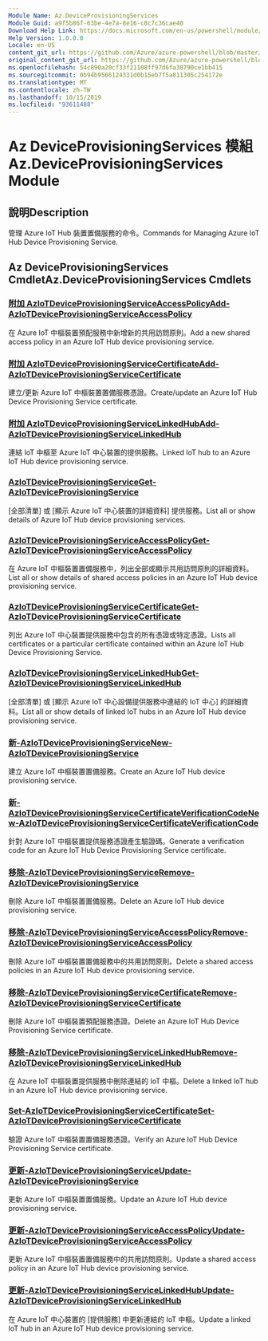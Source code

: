 ```yaml
---
Module Name: Az.DeviceProvisioningServices
Module Guid: a9f5b86f-63be-4e7a-8e16-c8c7c36cae40
Download Help Link: https://docs.microsoft.com/en-us/powershell/module/az.deviceprovisioningservices
Help Version: 1.0.0.0
Locale: en-US
content_git_url: https://github.com/Azure/azure-powershell/blob/master/src/DeviceProvisioningServices/DeviceProvisioningServices/help/Az.DeviceProvisioningServices.md
original_content_git_url: https://github.com/Azure/azure-powershell/blob/master/src/DeviceProvisioningServices/DeviceProvisioningServices/help/Az.DeviceProvisioningServices.md
ms.openlocfilehash: 54c890a20cf33f21108ff97d6fa30790ce1bb415
ms.sourcegitcommit: 0b94b9566124331d0b15eb7f5a811305c254172e
ms.translationtype: MT
ms.contentlocale: zh-TW
ms.lasthandoff: 10/15/2019
ms.locfileid: "93611488"
---
```

# <span data-ttu-id="84130-101">Az DeviceProvisioningServices 模組</span><span class="sxs-lookup"><span data-stu-id="84130-101">Az.DeviceProvisioningServices Module</span></span>
## <span data-ttu-id="84130-102">說明</span><span class="sxs-lookup"><span data-stu-id="84130-102">Description</span></span>
<span data-ttu-id="84130-103">管理 Azure IoT Hub 裝置置備服務的命令。</span><span class="sxs-lookup"><span data-stu-id="84130-103">Commands for Managing Azure IoT Hub Device Provisioning Service.</span></span>

## <span data-ttu-id="84130-104">Az DeviceProvisioningServices Cmdlet</span><span class="sxs-lookup"><span data-stu-id="84130-104">Az.DeviceProvisioningServices Cmdlets</span></span>
### [<span data-ttu-id="84130-105">附加 AzIoTDeviceProvisioningServiceAccessPolicy</span><span class="sxs-lookup"><span data-stu-id="84130-105">Add-AzIoTDeviceProvisioningServiceAccessPolicy</span></span>](Add-AzIoTDeviceProvisioningServiceAccessPolicy.md)
<span data-ttu-id="84130-106">在 Azure IoT 中樞裝置預配服務中新增新的共用訪問原則。</span><span class="sxs-lookup"><span data-stu-id="84130-106">Add a new shared access policy in an Azure IoT Hub device provisioning service.</span></span>

### [<span data-ttu-id="84130-107">附加 AzIoTDeviceProvisioningServiceCertificate</span><span class="sxs-lookup"><span data-stu-id="84130-107">Add-AzIoTDeviceProvisioningServiceCertificate</span></span>](Add-AzIoTDeviceProvisioningServiceCertificate.md)
<span data-ttu-id="84130-108">建立/更新 Azure IoT 中樞裝置置備服務憑證。</span><span class="sxs-lookup"><span data-stu-id="84130-108">Create/update an Azure IoT Hub Device Provisioning Service certificate.</span></span>

### [<span data-ttu-id="84130-109">附加 AzIoTDeviceProvisioningServiceLinkedHub</span><span class="sxs-lookup"><span data-stu-id="84130-109">Add-AzIoTDeviceProvisioningServiceLinkedHub</span></span>](Add-AzIoTDeviceProvisioningServiceLinkedHub.md)
<span data-ttu-id="84130-110">連結 IoT 中樞至 Azure IoT 中心裝置的提供服務。</span><span class="sxs-lookup"><span data-stu-id="84130-110">Linked IoT hub to an Azure IoT Hub device provisioning service.</span></span>

### [<span data-ttu-id="84130-111">AzIoTDeviceProvisioningService</span><span class="sxs-lookup"><span data-stu-id="84130-111">Get-AzIoTDeviceProvisioningService</span></span>](Get-AzIoTDeviceProvisioningService.md)
<span data-ttu-id="84130-112">[全部清單] 或 [顯示 Azure IoT 中心裝置的詳細資料] 提供服務。</span><span class="sxs-lookup"><span data-stu-id="84130-112">List all or show details of Azure IoT Hub device provisioning services.</span></span>

### [<span data-ttu-id="84130-113">AzIoTDeviceProvisioningServiceAccessPolicy</span><span class="sxs-lookup"><span data-stu-id="84130-113">Get-AzIoTDeviceProvisioningServiceAccessPolicy</span></span>](Get-AzIoTDeviceProvisioningServiceAccessPolicy.md)
<span data-ttu-id="84130-114">在 Azure IoT 中樞裝置置備服務中，列出全部或顯示共用訪問原則的詳細資料。</span><span class="sxs-lookup"><span data-stu-id="84130-114">List all or show details of shared access policies in an Azure IoT Hub device provisioning service.</span></span>

### [<span data-ttu-id="84130-115">AzIoTDeviceProvisioningServiceCertificate</span><span class="sxs-lookup"><span data-stu-id="84130-115">Get-AzIoTDeviceProvisioningServiceCertificate</span></span>](Get-AzIoTDeviceProvisioningServiceCertificate.md)
<span data-ttu-id="84130-116">列出 Azure IoT 中心裝置提供服務中包含的所有憑證或特定憑證。</span><span class="sxs-lookup"><span data-stu-id="84130-116">Lists all certificates or a particular certificate contained within an Azure IoT Hub Device Provisioning Service.</span></span>

### [<span data-ttu-id="84130-117">AzIoTDeviceProvisioningServiceLinkedHub</span><span class="sxs-lookup"><span data-stu-id="84130-117">Get-AzIoTDeviceProvisioningServiceLinkedHub</span></span>](Get-AzIoTDeviceProvisioningServiceLinkedHub.md)
<span data-ttu-id="84130-118">[全部清單] 或 [顯示 Azure IoT 中心設備提供服務中連結的 IoT 中心] 的詳細資料。</span><span class="sxs-lookup"><span data-stu-id="84130-118">List all or show details of linked IoT hubs in an Azure IoT Hub device provisioning service.</span></span>

### [<span data-ttu-id="84130-119">新-AzIoTDeviceProvisioningService</span><span class="sxs-lookup"><span data-stu-id="84130-119">New-AzIoTDeviceProvisioningService</span></span>](New-AzIoTDeviceProvisioningService.md)
<span data-ttu-id="84130-120">建立 Azure IoT 中樞裝置置備服務。</span><span class="sxs-lookup"><span data-stu-id="84130-120">Create an Azure IoT Hub device provisioning service.</span></span>

### [<span data-ttu-id="84130-121">新-AzIoTDeviceProvisioningServiceCertificateVerificationCode</span><span class="sxs-lookup"><span data-stu-id="84130-121">New-AzIoTDeviceProvisioningServiceCertificateVerificationCode</span></span>](New-AzIoTDeviceProvisioningServiceCertificateVerificationCode.md)
<span data-ttu-id="84130-122">針對 Azure IoT 中樞裝置提供服務憑證產生驗證碼。</span><span class="sxs-lookup"><span data-stu-id="84130-122">Generate a verification code for an Azure IoT Hub Device Provisioning Service certificate.</span></span>

### [<span data-ttu-id="84130-123">移除-AzIoTDeviceProvisioningService</span><span class="sxs-lookup"><span data-stu-id="84130-123">Remove-AzIoTDeviceProvisioningService</span></span>](Remove-AzIoTDeviceProvisioningService.md)
<span data-ttu-id="84130-124">刪除 Azure IoT 中樞裝置置備服務。</span><span class="sxs-lookup"><span data-stu-id="84130-124">Delete an Azure IoT Hub device provisioning service.</span></span>

### [<span data-ttu-id="84130-125">移除-AzIoTDeviceProvisioningServiceAccessPolicy</span><span class="sxs-lookup"><span data-stu-id="84130-125">Remove-AzIoTDeviceProvisioningServiceAccessPolicy</span></span>](Remove-AzIoTDeviceProvisioningServiceAccessPolicy.md)
<span data-ttu-id="84130-126">刪除 Azure IoT 中樞裝置置備服務中的共用訪問原則。</span><span class="sxs-lookup"><span data-stu-id="84130-126">Delete a shared access policies in an Azure IoT Hub device provisioning service.</span></span>

### [<span data-ttu-id="84130-127">移除-AzIoTDeviceProvisioningServiceCertificate</span><span class="sxs-lookup"><span data-stu-id="84130-127">Remove-AzIoTDeviceProvisioningServiceCertificate</span></span>](Remove-AzIoTDeviceProvisioningServiceCertificate.md)
<span data-ttu-id="84130-128">刪除 Azure IoT 中樞裝置預配服務憑證。</span><span class="sxs-lookup"><span data-stu-id="84130-128">Delete an Azure IoT Hub Device Provisioning Service certificate.</span></span>

### [<span data-ttu-id="84130-129">移除-AzIoTDeviceProvisioningServiceLinkedHub</span><span class="sxs-lookup"><span data-stu-id="84130-129">Remove-AzIoTDeviceProvisioningServiceLinkedHub</span></span>](Remove-AzIoTDeviceProvisioningServiceLinkedHub.md)
<span data-ttu-id="84130-130">在 Azure IoT 中樞裝置提供服務中刪除連結的 IoT 中樞。</span><span class="sxs-lookup"><span data-stu-id="84130-130">Delete a linked IoT hub in an Azure IoT Hub device provisioning service.</span></span>

### [<span data-ttu-id="84130-131">Set-AzIoTDeviceProvisioningServiceCertificate</span><span class="sxs-lookup"><span data-stu-id="84130-131">Set-AzIoTDeviceProvisioningServiceCertificate</span></span>](Set-AzIoTDeviceProvisioningServiceCertificate.md)
<span data-ttu-id="84130-132">驗證 Azure IoT 中樞裝置置備服務憑證。</span><span class="sxs-lookup"><span data-stu-id="84130-132">Verify an Azure IoT Hub Device Provisioning Service certificate.</span></span>

### [<span data-ttu-id="84130-133">更新-AzIoTDeviceProvisioningService</span><span class="sxs-lookup"><span data-stu-id="84130-133">Update-AzIoTDeviceProvisioningService</span></span>](Update-AzIoTDeviceProvisioningService.md)
<span data-ttu-id="84130-134">更新 Azure IoT 中樞裝置置備服務。</span><span class="sxs-lookup"><span data-stu-id="84130-134">Update an Azure IoT Hub device provisioning service.</span></span>

### [<span data-ttu-id="84130-135">更新-AzIoTDeviceProvisioningServiceAccessPolicy</span><span class="sxs-lookup"><span data-stu-id="84130-135">Update-AzIoTDeviceProvisioningServiceAccessPolicy</span></span>](Update-AzIoTDeviceProvisioningServiceAccessPolicy.md)
<span data-ttu-id="84130-136">更新 Azure IoT 中樞裝置置備服務中的共用訪問原則。</span><span class="sxs-lookup"><span data-stu-id="84130-136">Update a shared access policy in an Azure IoT Hub device provisioning service.</span></span>

### [<span data-ttu-id="84130-137">更新-AzIoTDeviceProvisioningServiceLinkedHub</span><span class="sxs-lookup"><span data-stu-id="84130-137">Update-AzIoTDeviceProvisioningServiceLinkedHub</span></span>](Update-AzIoTDeviceProvisioningServiceLinkedHub.md)
<span data-ttu-id="84130-138">在 Azure IoT 中心裝置的 [提供服務] 中更新連結的 IoT 中樞。</span><span class="sxs-lookup"><span data-stu-id="84130-138">Update a linked IoT hub in an Azure IoT Hub device provisioning service.</span></span>

